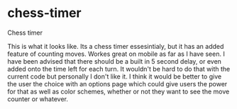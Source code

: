 # chess-timer
Chess timer

This is what it looks like. Its a chess timer essesintialy, but it has an added feature of counting moves. Workes great on mobile as far as I have seen. I have been advised that there should be a built in 5 second delay, or even added onto the time left for each turn. It wouldn't be hard to do that with the current code but personally I don't like it. I think it would be better to give the user the choice with an options page which could give users the power for that as well as color schemes, whether or not they want to see the move counter or whatever.
